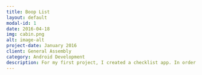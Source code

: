 ```yaml
---
title: Boop List
layout: default
modal-id: 1
date: 2016-04-18
img: cabin.png
alt: image-alt
project-date: January 2016
client: General Assembly
category: Android Development
description: For my first project, I created a checklist app. In order to keep things simple for the user, I made every function (adding, deleting, saving) controllable with one button. The app consists of two activities; each activity includes of an EditText view and a button which allows the user to add items onto an ArrayList. The ArrayList is then displayed using a ListView using a SimpleAdapter. I also used a hashmap to index the multiple ArrayLists created by the user. The UI also includes of using OnItemClickListeners to pass data through an intent with startActivityForResult().
---
```

